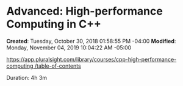 # Advanced: High-performance Computing in C++

**Created**: Tuesday, October 30, 2018 01:58:55 PM -04:00
**Modified**: Monday, November 04, 2019 10:04:22 AM -05:00


[https://app.pluralsight.com/library/courses/cpp-high-performance-computing /table-of-contents](https://app.pluralsight.com/library/courses/cpp-high-performance-computing%20/table-of-contents)

Duration: 4h 3m